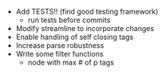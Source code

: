 * Add TESTS!! (find good testing framework)
  * run tests before commits
* Modify streamline to incorporate changes
* Enable handling of self closing tags
* Increase parse robustness
* Write some filter functions
  * node with max # of p tags
